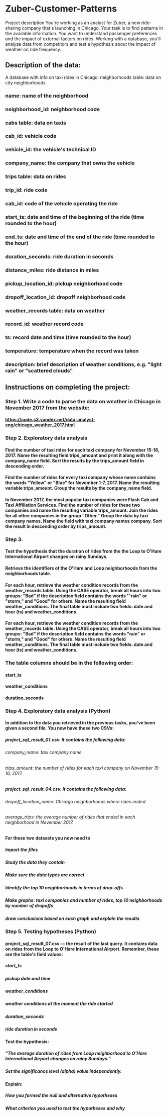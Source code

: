 # Zuber-Customer-Patterns
Project description
You're working as an analyst for Zuber, a new ride-sharing company that's launching in Chicago. Your task is to find patterns in the available information. You want to understand passenger preferences and the impact of external factors on rides.
Working with a database, you'll analyze data from competitors and test a hypothesis about the impact of weather on ride frequency.
## Description of the data:
A database with info on taxi rides in Chicago:
neighborhoods table: data on city neighborhoods
### name: name of the neighborhood
### neighborhood_id: neighborhood code
### cabs table: data on taxis
### cab_id: vehicle code
### vehicle_id: the vehicle's technical ID
### company_name: the company that owns the vehicle
### trips table: data on rides
### trip_id: ride code
### cab_id: code of the vehicle operating the ride
### start_ts: date and time of the beginning of the ride (time rounded to the hour)
### end_ts: date and time of the end of the ride (time rounded to the hour)
### duration_seconds: ride duration in seconds
### distance_miles: ride distance in miles
### pickup_location_id: pickup neighborhood code
### dropoff_location_id: dropoff neighborhood code
### weather_records table: data on weather
### record_id: weather record code
### ts: record date and time (time rounded to the hour)
### temperature: temperature when the record was taken
### description: brief description of weather conditions, e.g. "light rain" or "scattered clouds"

## Instructions on completing the project:
### Step 1. Write a code to parse the data on weather in Chicago in November 2017 from the website:
#### https://code.s3.yandex.net/data-analyst-eng/chicago_weather_2017.html
### Step 2. Exploratory data analysis
#### Find the number of taxi rides for each taxi company for November 15-16, 2017. Name the resulting field trips_amount and print it along with the company_name field. Sort the results by the trips_amount field in descending order.
#### Find the number of rides for every taxi company whose name contains the words "Yellow" or "Blue" for November 1-7, 2017. Name the resulting variable trips_amount. Group the results by the company_name field.
#### In November 2017, the most popular taxi companies were Flash Cab and Taxi Affiliation Services. Find the number of rides for these two companies and name the resulting variable trips_amount. Join the rides for all other companies in the group "Other." Group the data by taxi company names. Name the field with taxi company names company. Sort the result in descending order by trips_amount.
### Step 3. 
#### Test the hypothesis that the duration of rides from the the Loop to O'Hare International Airport changes on rainy Sundays.
#### Retrieve the identifiers of the O'Hare and Loop neighborhoods from the neighborhoods table.
#### For each hour, retrieve the weather condition records from the weather_records table. Using the CASE operator, break all hours into two groups: "Bad" if the description field contains the words '"rain" or "storm," and "Good" for others. Name the resulting field weather_conditions. The final table must include two fields: date and hour (ts) and weather_conditions.
#### For each hour, retrieve the weather condition records from the weather_records table. Using the CASE operator, break all hours into two groups: "Bad" if the description field contains the words "rain" or "storm," and "Good" for others. Name the resulting field weather_conditions. The final table must include two fields: date and hour (ts) and weather_conditions.
### The table columns should be in the following order:
#### start_ts
#### weather_conditions
#### duration_seconds
### Step 4. Exploratory data analysis (Python)
#### In addition to the data you retrieved in the previous tasks, you've been given a second file. You now have these two CSVs:
##### project_sql_result_01.csv. It contains the following data:
###### company_name: taxi company name
###### trips_amount: the number of rides for each taxi company on November 15-16, 2017.
##### project_sql_result_04.csv. It contains the following data:
###### dropoff_location_name: Chicago neighborhoods where rides ended
###### average_trips: the average number of rides that ended in each neighborhood in November 2017.
#### For these two datasets you now need to
##### Import the files
##### Study the data they contain
##### Make sure the data types are correct
##### Identify the top 10 neighborhoods in terms of drop-offs
##### Make graphs: taxi companies and number of rides, top 10 neighborhoods by number of dropoffs
##### draw conclusions based on each graph and explain the results
### Step 5. Testing hypotheses (Python)
#### project_sql_result_07.csv — the result of the last query. It contains data on rides from the Loop to O'Hare International Airport. Remember, these are the table's field values:
##### start_ts
##### pickup date and time
##### weather_conditions
##### weather conditions at the moment the ride started
##### duration_seconds
##### ride duration in seconds
#### Test the hypothesis:
##### "The average duration of rides from Loop neighborhood to O'Hare International Airport changes on rainy Sundays."
##### Set the significance level (alpha) value independently.
#### Explain:
##### How you formed the null and alternative hypotheses
##### What criterion you used to test the hypotheses and why
